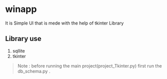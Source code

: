 # winapp
It is Simple UI that is mede with the help of tkinter Library
## Library use
1. sqllite
2. tkinter 


> Note : before running the main project(project_Tkinter.py) first run the db_schema.py .
